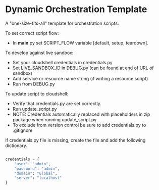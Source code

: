 # Dynamic Orchestration Template

A "one-size-fits-all" template for orchestration scripts.

To set correct script flow:
- In __main__.py set SCRIPT_FLOW variable [default, setup, teardown].

To develop against live sandbox:
- Set your cloudshell credentials in credentials.py
- Set LIVE_SANDBOX_ID in DEBUG.py (can be found at end of URL of sandbox)
- Add service or resource name string (if writing a resource script)
- Run from DEBUG.py

To update script to cloudshell:
- Verify that credentials.py are set correctly.
- Run update_script.py
- NOTE: Credentials automatically replaced with placeholders in zip package when running update_script.py
- To exclude from version control be sure to add credentials.py to .gitignore

If credentials.py file is missing, create the file and add the following dictionary.

```python

credentials = {
    "user": "admin",
    "password": "admin",
    "domain": "Global",
    "server": "localhost"
}

```




